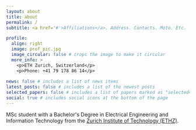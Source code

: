 ```yaml
---
layout: about
title: about
permalink: /
subtitle: <a href='#'>Affiliations</a>. Address. Contacts. Moto. Etc.

profile:
  align: right
  image: prof_pic.jpg
  image_circular: false # crops the image to make it circular
  more_info: >
    <p>ETH Zurich, Switzerland</p>
    <p>Phone: +41 79 178 86 14</p>
    
news: false # includes a list of news items
latest_posts: false # includes a list of the newest posts
selected_papers: false # includes a list of papers marked as "selected={true}"
social: true # includes social icons at the bottom of the page
---
```


MSc student with a Bachelor's Degree in Electrical Engineering and Information Technology from the [Zurich Institute of Technology (ETHZ)](https://ethz.ch/en.html).
